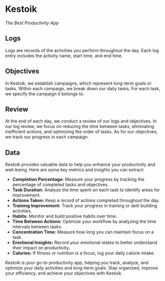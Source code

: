 # Kestoik
*The Best Productivity App*

## Logs

Logs are records of the activities you perform throughout the day. Each log entry includes the activity name, start time, and end time.

## Objectives

In Kestoik, we establish campaigns, which represent long-term goals or tasks. Within each campaign, we break down our daily tasks. For each task, we specify the campaign it belongs to.

## Review

At the end of each day, we conduct a review of our logs and objectives. In our log review, we focus on reducing the time between tasks, eliminating inefficient actions, and optimizing the order of tasks. As for our objectives, we track our progress in each campaign.

## Data

Kestoik provides valuable data to help you enhance your productivity and well-being. Here are some key metrics and insights you can extract:

- **Completion Percentage:** Measure your progress by tracking the percentage of completed tasks and objectives.
- **Task Duration:** Analyze the time spent on each task to identify areas for improvement.
- **Actions Taken:** Keep a record of actions completed throughout the day.
- **Training Improvement:** Track your progress in training or skill-building activities.
- **Habits:** Monitor and build positive habits over time.
- **Time Between Actions:** Optimize your workflow by analyzing the time intervals between tasks.
- **Concentration Time:** Measure how long you can maintain focus on a task.
- **Emotional Insights:** Record your emotional states to better understand their impact on productivity.
- **Calories:** If fitness or nutrition is a focus, log your daily calorie intake.

Kestoik is your go-to productivity app, helping you track, analyze, and optimize your daily activities and long-term goals. Stay organized, improve your efficiency, and achieve your objectives with Kestoik.

